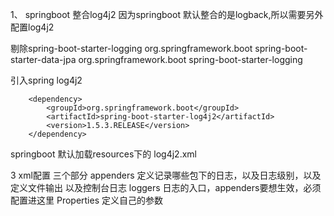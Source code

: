  1、 springboot 整合log4j2
 因为springboot 默认整合的是logback,所以需要另外配置log4j2
 
 剔除spring-boot-starter-logging
 <dependency>
			<groupId>org.springframework.boot</groupId>
			<artifactId>spring-boot-starter-data-jpa</artifactId>
			<exclusions>
				<exclusion>
					<groupId>org.springframework.boot</groupId>
					<artifactId>spring-boot-starter-logging</artifactId>
				</exclusion>
			</exclusions>
		</dependency>

引入spring log4j2

		<dependency>
			<groupId>org.springframework.boot</groupId>
			<artifactId>spring-boot-starter-log4j2</artifactId>
			<version>1.5.3.RELEASE</version>
		</dependency>

springboot 默认加载resources下的 log4j2.xml

3 xml配置
三个部分 appenders  定义记录哪些包下的日志，以及日志级别，以及定义文件输出 以及控制台日志
loggers 日志的入口，appenders要想生效，必须配置进这里
 Properties 定义自己的参数
		